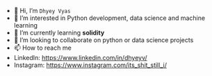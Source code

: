 - 👋 Hi, I’m `Dhyey Vyas`
- 👀 I’m interested in Python development, data science and machine learning
- 🌱 I’m currently learning **solidity** 
- 💞️ I’m looking to collaborate on python or data science projects 
- 📫 How to reach me 
-   LinkedIn: https://www.linkedin.com/in/dhyeyv/
-   Instagram: https://www.instagram.com/its_shit_still_i/
<!---
Dhyey17/Dhyey17 is a ✨ special ✨ repository because its `README.md` (this file) appears on your GitHub profile.
You can click the Preview link to take a look at your changes.
--->
